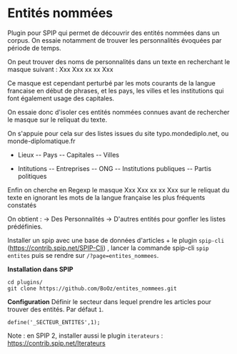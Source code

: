 # Entités nommées

Plugin pour SPIP qui permet de découvrir des entités nommées dans un corpus. On essaie notamment de trouver les personnalités évoquées par période de temps.

On peut trouver des noms de personnalités dans un texte en recherchant le masque suivant : Xxx Xxx xx xx Xxx

Ce masque est cependant perturbé par les mots courants de la langue francaise en début de phrases, et les pays, les villes et les institutions qui font également usage des capitales.

On essaie donc d'isoler ces entités nommées connues avant de rechercher le masque sur le reliquat du texte.

On s'appuie pour cela sur des listes issues du site typo.mondediplo.net, ou monde-diplomatique.fr
- Lieux
-- Pays
-- Capitales
-- Villes

- Intitutions
-- Entreprises
-- ONG
-- Institutions publiques
-- Partis politiques


Enfin on cherche en Regexp le masque Xxx Xxx xx xx Xxx sur le reliquat du texte en ignorant les mots de la langue française les plus fréquents constatés

On obtient :
-> Des Personnalités
-> D'autres entités pour gonfler les listes prédéfinies.


Installer un spip avec une base de données d'articles + le plugin `spip-cli` (https://contrib.spip.net/SPIP-Cli) , lancer la commande spip-cli `spip entites` puis se rendre sur `/?page=entites_nommees`.

**Installation dans SPIP**
```
cd plugins/
git clone https://github.com/BoOz/entites_nommees.git
```
**Configuration**
Définir le secteur dans lequel prendre les articles pour trouver des entités. Par défaut `1`.
```
define('_SECTEUR_ENTITES',1);
```
Note : en SPIP 2, installer aussi le plugin `iterateurs` : https://contrib.spip.net/Iterateurs

